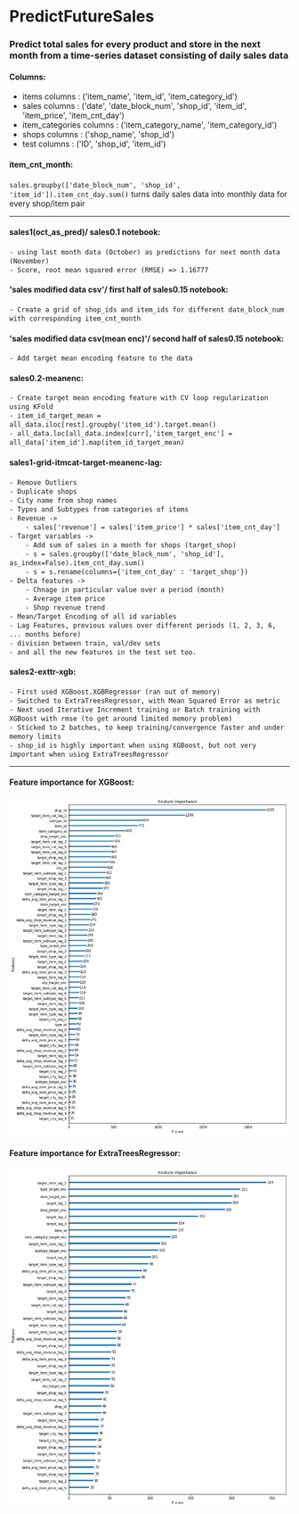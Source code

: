 # PredictFutureSales

### Predict total sales for every product and store in the next month from a  time-series dataset consisting of daily sales data

#### Columns:
* items columns            :  ('item_name', 'item_id', 'item_category_id')
* sales columns            :  ('date', 'date_block_num', 'shop_id', 'item_id', 'item_price', 'item_cnt_day')
* item_categories columns  :  ('item_category_name', 'item_category_id')
* shops columns            :  ('shop_name', 'shop_id')
* test columns             :  ('ID', 'shop_id', 'item_id')

#### item_cnt_month:
`sales.groupby(['date_block_num', 'shop_id', 'item_id']).item_cnt_day.sum()`
turns daily sales data into monthly data for every shop/item pair

<hr/>

#### sales1(oct_as_pred)/ sales0.1 notebook:
    - using last month data (October) as predictions for next month data (November)
    - Score, root mean squared error (RMSE) => 1.16777
    

#### 'sales modified data csv'/ first half of sales0.15 notebook:
    - Create a grid of shop_ids and item_ids for different date_block_num with corresponding item_cnt_month
    

#### 'sales modified data csv(mean enc)'/ second half of sales0.15 notebook:
    - Add target mean encoding feature to the data


#### sales0.2-meanenc:
    - Create target mean encoding feature with CV loop regularization using KFold
    - item_id_target_mean = all_data.iloc[rest].groupby('item_id').target.mean()
    - all_data.loc[all_data.index[curr],'item_target_enc'] = all_data['item_id'].map(item_id_target_mean)


#### sales1-grid-itmcat-target-meanenc-lag:
    - Remove Outliers
    - Duplicate shops
    - City name from shop names
    - Types and Subtypes from categories of items
    - Revenue -> 
        - sales['revenue'] = sales['item_price'] * sales['item_cnt_day']
    - Target variables -> 
        - Add sum of sales in a month for shops (target_shop)
        - s = sales.groupby(['date_block_num', 'shop_id'], as_index=False).item_cnt_day.sum()
        - s = s.rename(columns={'item_cnt_day' : 'target_shop'})
    - Delta features ->
        - Chnage in particular value over a period (month)
        - Average item price 
        - Shop revenue trend
    - Mean/Target Encoding of all id variables
    - Lag Features, previous values over different periods (1, 2, 3, 6, ... months before)
    - division between train, val/dev sets
    - and all the new features in the test set too.


#### sales2-exttr-xgb:
    - First used XGBoost.XGBRegressor (ran out of memory)
    - Switched to ExtraTreesRegressor, with Mean Squared Error as metric
    - Next used Iterative Increment training or Batch training with XGBoost with rmse (to get around limited memory problem)
    - Sticked to 2 batches, to keep training/convergence faster and under memory limits
    - shop_id is highly important when using XGBoost, but not very important when using ExtraTreesRegressor


<hr/>

#### Feature importance for XGBoost:
<img src="https://github.com/VipinindKumar/Predict-Future-Sales/raw/master/feature_importance/xgboost.png" width="700">

#### Feature importance for ExtraTreesRegressor:
<img src="https://github.com/VipinindKumar/Predict-Future-Sales/raw/master/feature_importance/exttr.png" width="700">
